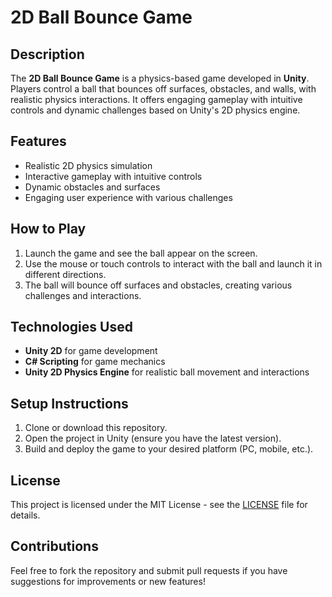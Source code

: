  # 2D Ball Bounce Game

## Description
The **2D Ball Bounce Game** is a physics-based game developed in **Unity**. Players control a ball that bounces off surfaces, obstacles, and walls, with realistic physics interactions. It offers engaging gameplay with intuitive controls and dynamic challenges based on Unity's 2D physics engine.

## Features
- Realistic 2D physics simulation
- Interactive gameplay with intuitive controls
- Dynamic obstacles and surfaces
- Engaging user experience with various challenges

## How to Play
1. Launch the game and see the ball appear on the screen.
2. Use the mouse or touch controls to interact with the ball and launch it in different directions.
3. The ball will bounce off surfaces and obstacles, creating various challenges and interactions.

## Technologies Used
- **Unity 2D** for game development
- **C# Scripting** for game mechanics
- **Unity 2D Physics Engine** for realistic ball movement and interactions

## Setup Instructions
1. Clone or download this repository.
2. Open the project in Unity (ensure you have the latest version).
3. Build and deploy the game to your desired platform (PC, mobile, etc.).

## License
This project is licensed under the MIT License - see the [LICENSE](LICENSE) file for details.

## Contributions
Feel free to fork the repository and submit pull requests if you have suggestions for improvements or new features!

